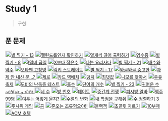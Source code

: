 # Study 1
> 구현

## 푼 문제
<img src="https://static.solved.ac/tier_small/3.svg" width="19px" height="19px"/>[별 찍기 - 13](https://www.acmicpc.net/problem/2523)
<img src="https://static.solved.ac/tier_small/5.svg" width="19px" height="19px"/>[팰린드롬인지 확인하기](https://www.acmicpc.net/problem/10988)
<img src="https://static.solved.ac/tier_small/4.svg" width="19px" height="19px"/>[열개씩 끊어 출력하기](https://www.acmicpc.net/problem/11721)
<img src="https://static.solved.ac/tier_small/3.svg" width="19px" height="19px"/>[영수증](https://www.acmicpc.net/problem/5565)
<img src="https://static.solved.ac/tier_small/3.svg" width="19px" height="19px"/>[별 찍기 - 8](https://www.acmicpc.net/problem/2445)
<img src="https://static.solved.ac/tier_small/4.svg" width="19px" height="19px"/>[!밀비 급일](https://www.acmicpc.net/problem/11365)
<img src="https://static.solved.ac/tier_small/3.svg" width="19px" height="19px"/>[X보다 작은수](https://www.acmicpc.net/problem/10871)
<img src="https://static.solved.ac/tier_small/3.svg" width="19px" height="19px"/>[나는 요리사다](https://www.acmicpc.net/problem/2953)
<img src="https://static.solved.ac/tier_small/4.svg" width="19px" height="19px"/>[별 찍기 - 21](https://www.acmicpc.net/problem/10996)
<img src="https://static.solved.ac/tier_small/3.svg" width="19px" height="19px"/>[배수와 약수](https://www.acmicpc.net/problem/5086)
<img src="https://static.solved.ac/tier_small/4.svg" width="19px" height="19px"/>[오타맨 고창영](https://www.acmicpc.net/problem/2711)
<img src="https://static.solved.ac/tier_small/4.svg" width="19px" height="19px"/>[럭키 스트레이트](https://www.acmicpc.net/problem/18406)
<img src="https://static.solved.ac/tier_small/3.svg" width="19px" height="19px"/>[별 찍기 - 17](https://www.acmicpc.net/problem/10992)
<img src="https://static.solved.ac/tier_small/2.svg" width="19px" height="19px"/>[와글와글 숭고한](https://www.acmicpc.net/problem/17388)
<img src="https://static.solved.ac/tier_small/4.svg" width="19px" height="19px"/>[과제 안 내신 분...?	](https://www.acmicpc.net/problem/5597)
<img src="https://static.solved.ac/tier_small/7.svg" width="19px" height="19px"/>[제로](https://www.acmicpc.net/problem/10773)
<img src="https://static.solved.ac/tier_small/4.svg" width="19px" height="19px"/>[카드 역배치](https://www.acmicpc.net/problem/10804)
<img src="https://static.solved.ac/tier_small/6.svg" width="19px" height="19px"/>[덩치](https://www.acmicpc.net/problem/7568)
<img src="https://static.solved.ac/tier_small/4.svg" width="19px" height="19px"/>[최댓값](https://www.acmicpc.net/problem/2562)
<img src="https://static.solved.ac/tier_small/4.svg" width="19px" height="19px"/>[니모를 찾아서](https://www.acmicpc.net/problem/10173)
<img src="https://static.solved.ac/tier_small/3.svg" width="19px" height="19px"/>[우유 축제](https://www.acmicpc.net/problem/14720)
<img src="https://static.solved.ac/tier_small/6.svg" width="19px" height="19px"/>[도비의 난독증 테스트](https://www.acmicpc.net/problem/2204)
<img src="https://static.solved.ac/tier_small/3.svg" width="19px" height="19px"/>[홀수](https://www.acmicpc.net/problem/2576)
<img src="https://static.solved.ac/tier_small/4.svg" width="19px" height="19px"/>[단어의 개수](https://www.acmicpc.net/problem/1152)
<img src="https://static.solved.ac/tier_small/6.svg" width="19px" height="19px"/>[별 찍기 - 23](https://www.acmicpc.net/problem/13015)
<img src="https://static.solved.ac/tier_small/5.svg" width="19px" height="19px"/>[귀여운 수~ε٩(๑> ₃ <)۶з	](https://www.acmicpc.net/problem/17294)
<img src="https://static.solved.ac/tier_small/3.svg" width="19px" height="19px"/>[네 수](https://www.acmicpc.net/problem/10824)
<img src="https://static.solved.ac/tier_small/6.svg" width="19px" height="19px"/>[방 번호](https://www.acmicpc.net/problem/1475)
<img src="https://static.solved.ac/tier_small/4.svg" width="19px" height="19px"/>[데이트](https://www.acmicpc.net/problem/1296)
<img src="https://static.solved.ac/tier_small/4.svg" width="19px" height="19px"/>[중간계 전쟁](https://www.acmicpc.net/problem/4435)
<img src="https://static.solved.ac/tier_small/5.svg" width="19px" height="19px"/>[피시방 알바](https://www.acmicpc.net/problem/1453)
<img src="https://static.solved.ac/tier_small/5.svg" width="19px" height="19px"/>[맥주99병](https://www.acmicpc.net/problem/17293)
<img src="https://static.solved.ac/tier_small/6.svg" width="19px" height="19px"/>[여우는 어떻게 울지?](https://www.acmicpc.net/problem/9536)
<img src="https://static.solved.ac/tier_small/4.svg" width="19px" height="19px"/>[수열의 변화](https://www.acmicpc.net/problem/1551)
<img src="https://static.solved.ac/tier_small/3.svg" width="19px" height="19px"/>[내 학점을 구해줘](https://www.acmicpc.net/problem/10984)
<img src="https://static.solved.ac/tier_small/6.svg" width="19px" height="19px"/>[수 정렬하기 3](https://www.acmicpc.net/problem/10989)
<img src="https://static.solved.ac/tier_small/3.svg" width="19px" height="19px"/>[주사위 게임](https://www.acmicpc.net/problem/10103)
<img src="https://static.solved.ac/tier_small/3.svg" width="19px" height="19px"/>[공](https://www.acmicpc.net/problem/1547)
<img src="https://static.solved.ac/tier_small/5.svg" width="19px" height="19px"/>[준오는 조류혐오야!!](https://www.acmicpc.net/problem/14647)
<img src="https://static.solved.ac/tier_small/4.svg" width="19px" height="19px"/>[블랙잭](https://www.acmicpc.net/problem/2798)
<img src="https://static.solved.ac/tier_small/3.svg" width="19px" height="19px"/>[초콜릿 자르기](https://www.acmicpc.net/problem/2163)
<img src="https://static.solved.ac/tier_small/2.svg" width="19px" height="19px"/>[10부제](https://www.acmicpc.net/problem/10797)
<img src="https://static.solved.ac/tier_small/3.svg" width="19px" height="19px"/>[ACM 호텔](https://www.acmicpc.net/problem/10250)